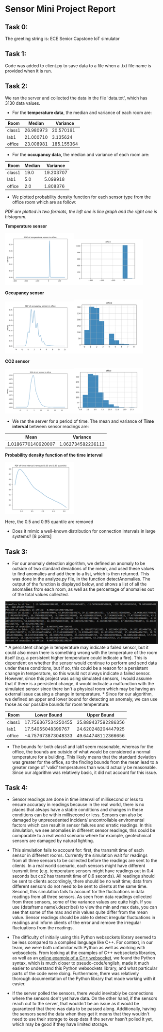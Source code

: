 # Sensor Mini Project Report
## Task 0: 
The greeting string is: ECE Senior Capstone IoT simulator
## Task 1: 
Code was added to client.py to save data to a file when a .txt file name is provided when it is run.
## Task 2: 
We ran the server and collected the data in the file 'data.txt', which has 3130 data values.
* For the **temperature data**, the median and variance of each room are: 

 Room | Median | Variance 
 ----------- | ----------- | ----------- 
 class1 | 26.980973 | 20.570161 
 lab1 | 21.000710 | 3.135624 
 office | 23.008981 | 185.155364 
* For the **occupancy data**, the median and variance of each room are:

 Room | Median | Variance 
 ----------- | ----------- | ----------- 
 class1 | 19.0 | 19.203707 
 lab1 | 5.0 | 5.099918 
 office | 2.0 | 1.808376 
 
* We plotted probability density function for each sensor type from the office room which are as follow: 

*PDF are plotted in two formats, the left one is line graph and the right one is histogram.*

**Temperature sensor**

<img src="./img/pdf_temp.png" width="45%" /><img src="./img/hist_temp.png" width="45%" />

**Occupancy sensor**

<img src="./img/pdf_occ.png" width="45%" /><img src="./img/hist_occ.png" width="45%" />

**CO2 sensor**

<img src="./img/pdf_co2.png" width="45%" /><img src="./img/hist_co2.png" width="45%" />

* We ran the server for a period of time. The mean and variance of **Time interval** between sensor readings are:

 Mean | Variance 
 ----------- | ----------- 
1.0186770140620007 | 1.062734582236113


**Probability density function of the time interval**

<img src="./img/pdf_time.png" width="45%" />

Here, the 0.5 and 0.95 quantile are removed 


* Does it mimic a well-known distribution for connection intervals in large systems? [8 points] 


## Task 3:
* For our anomaly detection algorithm, we defined an anomaly to be outside of two standard deviations of the mean, and used these values to find anomalies and add them to a list, which is then returned. This was done in the analyze.py file, in the function detectAnomalies. The output of the function is displayed below, and shows a list of all the anomalies from each room, as well as the percentage of anomalies out of the total values collected.
 <img src="./img/anomalies.PNG" width="100%" />
* A persistent change in temperature may indicate a failed sensor, but it could also mean there is something wrong with the temperature of the room itself (e.g. a persistent higher temperature could indicate a fire). This is dependent on whether the sensor would continue to perform and send data under these conditions, but if so, this could be a reason for a persistent change in temperature, so this would not always indicate a failed sensor. However, since this project was using simulated sensors, I would assume that if there is a persistent change, it would indicate a malfunction with the simulated sensor since there isn't a physical room which may be having an external issue causing a change in temperature. 
* Since for our algorithm, we defined an upper and lower bound for detecting an anomaly, we can use those as our possible bounds for room temperature: 

 Room | Lower Bound | Upper Bound 
 ----------- | ----------- |----------- 
 class1 | 17.756367534250455 | 35.889437592286356
 lab1 | 17.54055048399767 | 24.620248204447925
 office | -4.757673873048333 | 49.644748112366656
 
 * The bounds for both class1 and lab1 seem reasonable, whereas for the office, the bounds are outside of what would be considered a normal temperature for a building. This likely means that the standard deviation was greater for the office, so the finding bounds from the mean lead to a greater range of 'valid' temperatures than would actually be reasonable. Since our algorithm was relatively basic, it did not account for this issue. 
 
## Task 4:
* Sensor readings are done in time interval of millisecond or less to ensure accuracy in readings because in the real world, there is no places that always have a stable conditions and changes in these conditions can be within millisecond or less. Sensors can also be damaged by unprecedented incident/ uncontrollable enviromental factors which can result in sensor failures and erratic readings. In this simulation, we see anomalies in different sensor readings, this could be comparable to a real world scenario where for example, geotechnical sensors are damaged by natural lighting.
* This simulation fails to account for: first, the transmit time of each sensor in different rooms. Currently the simulation wait for readings from all three sensors to be collected before the readings are sent to the clients. In a real world scenario, each sensors might have different transmit time (e.g. temperature sensors might have readings out in 0.4 seconds but co2 has transmit time of 0.6 seconds). All readings should be sent to clients accordingly, there should be no wait time; data from different sensors do not need to be sent to clients at the same time. Second, this simulation fails to account for the fluctuations in data readings from all three sensors. As seen from data readings collected from three sensors, some of the variance values are quite high. If you use {dataframe name}.describe() to view the min and max data, you can see that some of the max and min values quite differ from the mean value. Sensor readings should be able to detect irregular fluctuations in readings and inform clients of the error and remove the irregular fluctuations from the readings.
* The difficulty of initially using this Python websockets library seemed to be less compared to a compiled language like C++. For context, in our team, we were both unfamiliar with Python as well as working with websockets. From looking at the examples of C++ websockets libraries, as well as an [online example of a C++ websocket](https://www.netburner.com/learn/websockets-for-real-time-web-and-iot-applications/), we found the Python syntax, which is much closer to pseudo-code/english, made it much easier to understand this Python websockets library, and what particular parts of the code were doing. Furthermore, there was relatively thorough documentation of the Python library that made working with it easier.

* If the server polled the sensors, there would inevitably be connections where the sensors don't yet have data. On the other hand, if the sensors reach out to the server, that wouldn't be an issue as it would be guaranteed that there was data to be passed along. Additionally, having the sensors send the data when they get it means that they wouldn't need to use their storage to keep data if the server hasn't polled it yet, which may be good if they have limited storage. 
